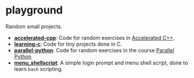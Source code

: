 # playground
Random small projects.

- **[accelerated-cpp](https://github.com/Rye123/playground/tree/main/accelerated-cpp)**: Code for random exercises in [Accelerated C++](https://www.amazon.com/Accelerated-C-Practical-Programming-Example/dp/020170353X).
- **[learning-c](https://github.com/Rye123/playground/tree/main/learning-c)**: Code for tiny projects done in C.
- **[parallel-python](https://github.com/Rye123/playground/tree/main/parallel_python)**: Code for random exercises in the course [Parallel Python](https://milliams.com/courses/parallel_python/)
- **[menu_shellscript](https://github.com/Rye123/playground/tree/main/menu_shellscript)**: A simple login prompt and menu shell script, done to learn `bash` scripting.
